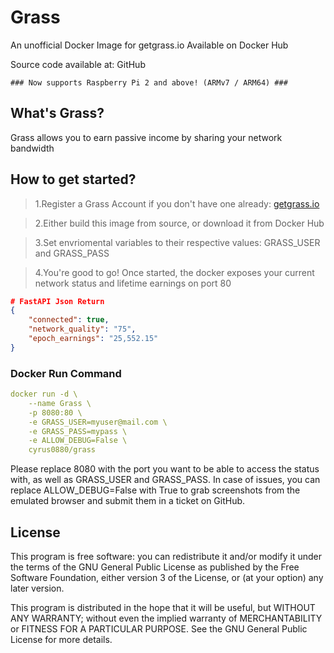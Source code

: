 # Grass

An unofficial Docker Image for getgrass.io Available on Docker Hub

Source code available at: GitHub
```
### Now supports Raspberry Pi 2 and above! (ARMv7 / ARM64) ###
```
## What's Grass?

Grass allows you to earn passive income by sharing your network bandwidth

## How to get started?
> 1.Register a Grass Account if you don't have one already: [getgrass.io](https://app.getgrass.io/register/?referralCode=4IY0LKAfrNbr3if)

> 2.Either build this image from source, or download it from Docker Hub

> 3.Set envriomental variables to their respective values: GRASS_USER and GRASS_PASS

> 4.You're good to go! Once started, the docker exposes your current network status and lifetime earnings on port 80
```json
# FastAPI Json Return
{
    "connected": true,
    "network_quality": "75",
    "epoch_earnings": "25,552.15"
}
```

### Docker Run Command
```yaml
docker run -d \
    --name Grass \
    -p 8080:80 \
    -e GRASS_USER=myuser@mail.com \
    -e GRASS_PASS=mypass \
    -e ALLOW_DEBUG=False \
    cyrus0880/grass
```
Please replace 8080 with the port you want to be able to access the status with, as well as GRASS_USER and GRASS_PASS. In case of issues, you can replace ALLOW_DEBUG=False with True to grab screenshots from the emulated browser and submit them in a ticket on GitHub.

## License
This program is free software: you can redistribute it and/or modify it under the terms of the GNU General Public License as published by the Free Software Foundation, either version 3 of the License, or (at your option) any later version.

This program is distributed in the hope that it will be useful, but WITHOUT ANY WARRANTY; without even the implied warranty of MERCHANTABILITY or FITNESS FOR A PARTICULAR PURPOSE. See the GNU General Public License for more details.